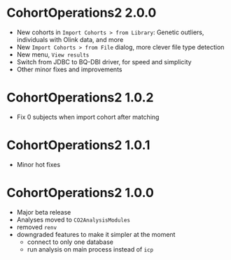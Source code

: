 # CohortOperations2 2.0.0
- New cohorts in `Import Cohorts > from Library`:  Genetic outliers, individuals with Olink data, and more
- New `Import Cohorts > from File` dialog, more clever file type detection
- New menu, `View results`
- Switch from JDBC to BQ-DBI driver, for speed and simplicity
- Other minor fixes and improvements

# CohortOperations2 1.0.2

- Fix 0 subjects when import cohort after matching

# CohortOperations2 1.0.1

- Minor hot fixes

# CohortOperations2 1.0.0
- Major beta release
- Analyses moved to `CO2AnalysisModules`
- removed `renv`
- downgraded features to make it simpler at the moment
  - connect to only one database
  - run analysis on main process instead of `icp`
